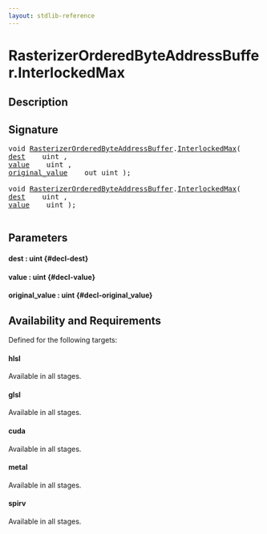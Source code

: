 ```yaml
---
layout: stdlib-reference
---
```


# RasterizerOrderedByteAddressBuffer\.InterlockedMax

## Description





## Signature 

<pre>
void <a href="/stdlib-reference/types/RasterizerOrderedByteAddressBuffer/index" class="code_type">RasterizerOrderedByteAddressBuffer</a>.<a href="/stdlib-reference/types/RasterizerOrderedByteAddressBuffer/InterlockedMax">InterlockedMax</a>(
<a href="/stdlib-reference/types/RasterizerOrderedByteAddressBuffer/InterlockedMax#decl-dest" class="code_param">dest</a>    uint ,
<a href="/stdlib-reference/types/RasterizerOrderedByteAddressBuffer/InterlockedMax#decl-value" class="code_param">value</a>    uint ,
<a href="/stdlib-reference/types/RasterizerOrderedByteAddressBuffer/InterlockedMax#decl-original_value" class="code_param">original_value</a>    out uint );

void <a href="/stdlib-reference/types/RasterizerOrderedByteAddressBuffer/index" class="code_type">RasterizerOrderedByteAddressBuffer</a>.<a href="/stdlib-reference/types/RasterizerOrderedByteAddressBuffer/InterlockedMax">InterlockedMax</a>(
<a href="/stdlib-reference/types/RasterizerOrderedByteAddressBuffer/InterlockedMax#decl-dest" class="code_param">dest</a>    uint ,
<a href="/stdlib-reference/types/RasterizerOrderedByteAddressBuffer/InterlockedMax#decl-value" class="code_param">value</a>    uint );

</pre>

## Parameters

#### dest  : uint {#decl-dest}
#### value  : uint {#decl-value}
#### original\_value  : uint {#decl-original_value}

## Availability and Requirements

Defined for the following targets:

#### hlsl
Available in all stages.

#### glsl
Available in all stages.

#### cuda
Available in all stages.

#### metal
Available in all stages.

#### spirv
Available in all stages.



